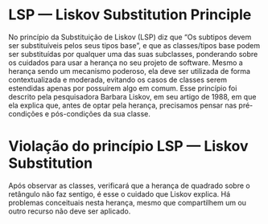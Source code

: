 # LSP — Liskov Substitution Principle
No princípio da Substituição de Liskov (LSP) diz que “Os subtipos devem ser substituíveis pelos seus tipos base”, e que as classes/tipos base podem ser substituídas por qualquer uma das suas subclasses, ponderando sobre os cuidados para usar a herança no seu projeto de software. Mesmo a herança sendo um mecanismo poderoso, ela deve ser utilizada de forma contextualizada e moderada, evitando os casos de classes serem estendidas apenas por possuírem algo em comum. Esse princípio foi descrito pela pesquisadora Barbara Liskov, em seu artigo de 1988, em que ela explica que, antes de optar pela herança, precisamos pensar nas pré-condições e pós-condições da sua classe.

# Violação do princípio LSP — Liskov Substitution
Após observar as classes, verificará que a herança de quadrado sobre o retângulo não faz sentigo, é esse o cuidado que Liskov explica.
Há problemas conceituais nesta herança, mesmo que compartilhem um ou outro recurso não deve ser aplicado.